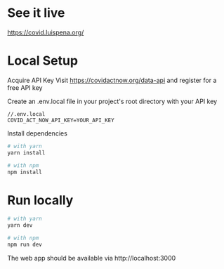 # See it live
https://covid.luispena.org/

# Local Setup

Acquire API Key
Visit https://covidactnow.org/data-api and register for a free API key

Create an .env.local file in your project's root directory with your API key
```
//.env.local
COVID_ACT_NOW_API_KEY=YOUR_API_KEY
```


Install dependencies
```bash
# with yarn
yarn install

# with npm
npm install
```

# Run locally

```bash
# with yarn
yarn dev

# with npm
npm run dev
```

The web app should be available via
http://localhost:3000
